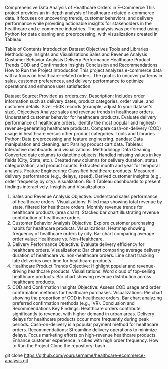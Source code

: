 Comprehensive Data Analysis of Healthcare Orders in E-Commerce
This project provides an in-depth analysis of healthcare-related e-commerce data. It focuses on uncovering trends, customer behaviors, and delivery performance while providing actionable insights for stakeholders in the healthcare and e-commerce industries. The analysis was performed using Python for data cleaning and preprocessing, with visualizations created in Tableau.

Table of Contents
Introduction
Dataset
Objectives
Tools and Libraries
Methodology
Insights and Visualizations
Sales and Revenue Analysis
Customer Behavior Analysis
Delivery Performance
Healthcare Product Trends
COD and Confirmation Insights
Conclusion and Recommendations
How to Run the Project
Introduction
This project analyzes e-commerce data with a focus on healthcare-related orders. The goal is to uncover patterns in sales, customer preferences, and delivery performance to optimize operations and enhance user satisfaction.

Dataset
Source: Provided as orders.csv.
Description: Includes order information such as delivery dates, product categories, order value, and customer details.
Size: ~50K records (example; adjust to your dataset's size).
Objectives
Analyze sales and revenue trends in healthcare orders.
Understand customer behavior for healthcare products.
Evaluate delivery performance of healthcare orders.
Identify the most popular and highest-revenue-generating healthcare products.
Compare cash-on-delivery (COD) usage in healthcare versus other product categories.
Tools and Libraries
Python: Data preprocessing and feature engineering.
pandas: Data manipulation and cleaning.
ast: Parsing product cart data.
Tableau: Interactive dashboards and visualizations.
Methodology
Data Cleaning:
Converted date columns to datetime objects.
Handled missing values in key fields (City, State, etc.).
Created new columns for delivery duration, status categorization, and product counts.
Extracted month and year for temporal analysis.
Feature Engineering:
Classified healthcare products.
Measured delivery performance (e.g., delays, speed).
Derived customer insights (e.g., order frequency by city).
Visualization:
Built Tableau dashboards to present findings interactively.
Insights and Visualizations
1. Sales and Revenue Analysis
Objective: Understand sales performance of healthcare orders.
Visualizations:
Filled map showing total revenue by state, filtered for healthcare orders.
Monthly revenue trends for healthcare products (area chart).
Stacked bar chart illustrating revenue contribution of healthcare orders.
2. Customer Behavior Analysis
Objective: Explore customer purchasing habits for healthcare products.
Visualizations:
Heatmap showing frequency of healthcare orders by city.
Bar chart comparing average order value: Healthcare vs. Non-Healthcare.
3. Delivery Performance
Objective: Evaluate delivery efficiency for healthcare orders.
Visualizations:
Bar chart comparing average delivery duration of healthcare vs. non-healthcare orders.
Line chart tracking late deliveries over time for healthcare products.
4. Healthcare Product Trends
Objective: Highlight popular and revenue-driving healthcare products.
Visualizations:
Word cloud of top-selling healthcare products.
Bar chart showing revenue distribution across healthcare products.
5. COD and Confirmation Insights
Objective: Assess COD usage and order confirmation methods for healthcare purchases.
Visualizations:
Pie chart showing the proportion of COD in healthcare orders.
Bar chart analyzing preferred confirmation methods (e.g., IVR).
Conclusion and Recommendations
Key Findings:
Healthcare orders contribute significantly to revenue, with higher demand in urban areas.
Delivery delays for healthcare products occur more frequently during peak periods.
Cash-on-delivery is a popular payment method for healthcare orders.
Recommendations:
Streamline delivery operations to minimize delays.
Focus marketing efforts on high-revenue healthcare products.
Enhance customer experience in cities with high order frequency.
How to Run the Project
Clone the repository:
bash

git clone https://github.com/yourusername/healthcare-ecommerce-analysis.git
